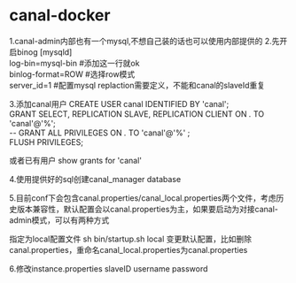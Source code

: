 # canal-docker

1.canal-admin内部也有一个mysql,不想自己装的话也可以使用内部提供的
2.先开启binog
[mysqld]  
log-bin=mysql-bin #添加这一行就ok  
binlog-format=ROW #选择row模式  
server_id=1 #配置mysql replaction需要定义，不能和canal的slaveId重复  

3.添加canal用户
CREATE USER canal IDENTIFIED BY 'canal';    
GRANT SELECT, REPLICATION SLAVE, REPLICATION CLIENT ON *.* TO 'canal'@'%';  
-- GRANT ALL PRIVILEGES ON *.* TO 'canal'@'%' ;  
FLUSH PRIVILEGES; 

或者已有用户
show grants for 'canal' 

4.使用提供好的sql创建canal_manager database

5.目前conf下会包含canal.properties/canal_local.properties两个文件，考虑历史版本兼容性，默认配置会以canal.properties为主，如果要启动为对接canal-admin模式，可以有两种方式

指定为local配置文件
sh bin/startup.sh local
变更默认配置，比如删除canal.properties，重命名canal_local.properties为canal.properties


6.修改instance.properties
slaveID
username
password